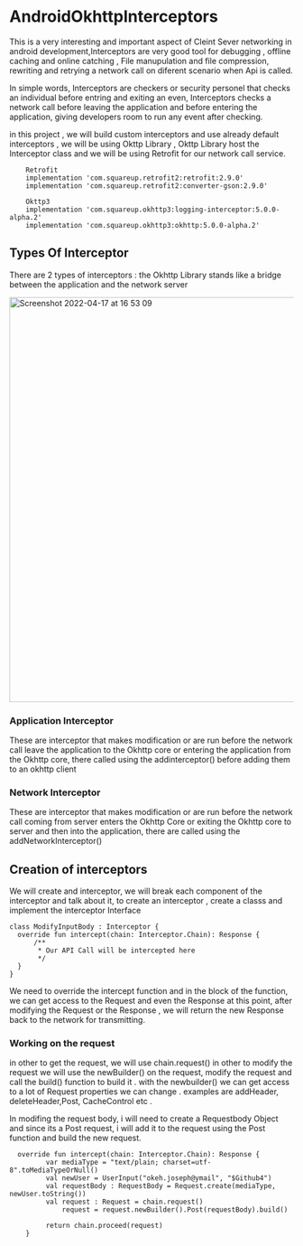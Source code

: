 # AndroidOkhttpInterceptors

This is a very interesting and important aspect of Cleint Sever networking in android development,Interceptors are very good tool for debugging , offline 
caching and online catching , File manupulation and file compression, rewriting and retrying a network call on diferent scenario when Api is called.

In simple words, Interceptors are checkers or security personel that checks an individual before entring and exiting an even, Interceptors checks a network call 
before leaving the application and  before entering the application, giving developers room to run any event after checking. 

in this project , we will build custom interceptors and use already default interceptors , we will be using Okttp Library , Okttp Library host the Interceptor class and we will be using 
Retrofit for our network call service. 
```
    Retrofit
    implementation 'com.squareup.retrofit2:retrofit:2.9.0'
    implementation 'com.squareup.retrofit2:converter-gson:2.9.0'
    
    Okttp3
    implementation 'com.squareup.okhttp3:logging-interceptor:5.0.0-alpha.2'
    implementation 'com.squareup.okhttp3:okhttp:5.0.0-alpha.2'
```

## Types Of Interceptor
 There are 2 types of interceptors : 
   the Okhttp Library stands like a bridge between the application and the network server 
   
   <img width="717" alt="Screenshot 2022-04-17 at 16 53 09" src="https://user-images.githubusercontent.com/46386915/163722820-342627e2-c7a2-4c35-9275-6f8445e37acb.png">

 
 ### Application Interceptor
 These are interceptor that makes modification or are run before the network call leave the application to the Okhttp core or entering the application from the Okhttp core, there called using the 
 addinterceptor() before adding them to an okhttp client 
 
 ### Network Interceptor 
 These are interceptor that makes modification or are run before the network call coming from server  enters the Okhttp Core or exiting the Okhttp core to server and then into the application, there are called using the addNetworkInterceptor()
 
 ## Creation of interceptors 
  We will create and interceptor, we will break each component of the interceptor and talk about it, to create an interceptor , create a classs and implement the interceptor Interface 
  ```
 class ModifyInputBody : Interceptor {
    override fun intercept(chain: Interceptor.Chain): Response {
        /**
         * Our API Call will be intercepted here
         */
    }
}
```
We need to override the intercept function and in the block of the function, we can get access to the Request and even the Response at this point, after modifying the Request or the Response , we will return the new Response back to the network for transmitting. 

### Working on the request 
  in other to get the request, we will use chain.request()
  in other to modify the request we will use the newBuilder() on the request, modify the request and call the build() function to build it . 
  with the newbuilder() we can get access to a lot of Request  properties we can change . examples are addHeader, deleteHeader,Post, CacheControl etc .
  
  In modifing the request body, i will need to create a Requestbody Object and since its a Post request, i will add it to the request using the Post function and build the new request. 
  
```
  override fun intercept(chain: Interceptor.Chain): Response {
         var mediaType = "text/plain; charset=utf-8".toMediaTypeOrNull()
         val newUser = UserInput("okeh.joseph@ymail", "$Github4")
         val requestBody : RequestBody = Request.create(mediaType, newUser.toString())
         val request : Request = chain.request()
             request = request.newBuilder().Post(requestBody).build()
             
         return chain.proceed(request)
    }

```
 
 
  

